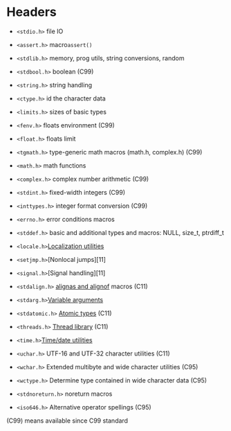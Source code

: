 # Headers


- `<stdio.h>`    file IO
- `<assert.h>`   macro`assert()`
- `<stdlib.h>`   memory, prog utils, string conversions, random
- `<stdbool.h>`  boolean (C99)
- `<string.h>`   string handling
- `<ctype.h>`    id the character data
- `<limits.h>`   sizes of basic types
- `<fenv.h>`     floats environment (C99)
- `<float.h>`    floats limit
- `<tgmath.h>`   type-generic math macros (math.h, complex.h) (C99)
- `<math.h>`     math functions
- `<complex.h>`  complex number arithmetic (C99)
- `<stdint.h>`   fixed-width integers (C99)
- `<inttypes.h>` integer format conversion (C99)
- `<errno.h>`    error conditions macros
- `<stddef.h>`   basic and additional types and macros: NULL, size_t, ptrdiff_t


- `<locale.h>`[Localization utilities][9]
- `<setjmp.h>`[Nonlocal jumps][11]
- `<signal.h>`[Signal handling][11]
- `<stdalign.h>` [alignas and alignof][12] macros (C11)
- `<stdarg.h>`[Variable arguments][13]
- `<stdatomic.h>` [Atomic types][14] (C11)
- `<threads.h>` [Thread library][21] (C11)
- `<time.h>`[Time/date utilities][22]

- `<uchar.h>` UTF-16 and UTF-32 character utilities (C11)
- `<wchar.h>` Extended multibyte and wide character utilities (C95)
- `<wctype.h>` Determine type contained in wide character data (C95)
- `<stdnoreturn.h>` noreturn macros
- `<iso646.h>` Alternative operator spellings (C95)


(C99) means available since C99 standard



[io]: https://en.cppreference.com/w/c/io
[mem]: http://en.cppreference.com/w/c/memory
[prog]: http://en.cppreference.com/w/c/program


[1]: http://en.cppreference.com/w/c/error "c/error"
[2]: http://en.cppreference.com/w/c/numeric/complex "c/numeric/complex"
[3]: http://en.cppreference.com/w/c/string/byte "c/string/byte"
[4]: http://en.cppreference.com/w/c/numeric/fenv "c/numeric/fenv"
[5]: http://en.cppreference.com/w/c/types/limits "c/types/limits"
[6]: http://en.cppreference.com/w/c/types/integer "c/types/integer"
[7]: http://en.cppreference.com/w/c/language/operator_alternative "c/language/operator alternative"
[8]: http://en.cppreference.com/w/c/types/limits "c/types/limits"
[9]: http://en.cppreference.com/w/c/locale "c/locale"
[10]: http://en.cppreference.com/w/c/numeric/math "c/numeric/math"
[12]: http://en.cppreference.com/w/c/types "c/types"
[13]: http://en.cppreference.com/w/c/variadic "c/variadic"
[14]: http://en.cppreference.com/w/c/atomic "c/atomic"
[15]: http://en.cppreference.com/w/c/types/boolean "c/types/boolean"

[18]: http://en.cppreference.com/w/c/string "c/string"
[19]: http://en.cppreference.com/w/c/numeric/random "c/numeric/random"

[20]: http://en.cppreference.com/w/c/numeric/tgmath "c/numeric/tgmath"
[21]: http://en.cppreference.com/w/c/thread "c/thread"
[22]: http://en.cppreference.com/w/c/chrono "c/chrono"
[23]: http://en.cppreference.com/w/c/string/multibyte "c/string/multibyte"
[24]: http://en.cppreference.com/w/c/string/wide "c/string/wide"